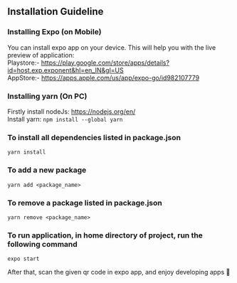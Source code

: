 ## Installation Guideline

### Installing Expo (on Mobile)
You can install expo app on your device. This will help you with the live preview of application: <br/>
Playstore:- https://play.google.com/store/apps/details?id=host.exp.exponent&hl=en_IN&gl=US <br/>
AppStore:- https://apps.apple.com/us/app/expo-go/id982107779

### Installing yarn (On PC)
Firstly install nodeJs: https://nodejs.org/en/ <br/>
Install yarn: <code>npm install --global yarn</code>


### To install all dependencies listed in package.json
<code>yarn install</code>

### To add a new package
<code>yarn add <package_name></code>

### To remove a package listed in package.json
<code>yarn remove <package_name></code>



### To run application, in home directory of project, run the following command
<code>expo start</code>

After that, scan the given qr code in  expo app, and enjoy developing apps 🙌
